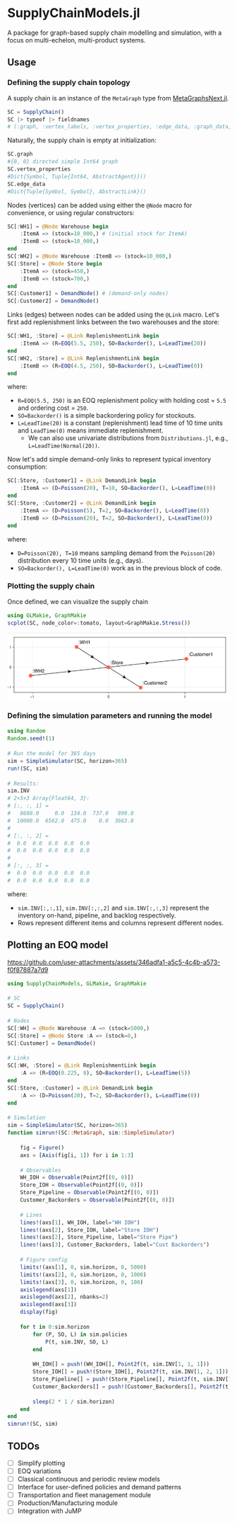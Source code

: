 # SupplyChainModels.jl

A package for graph-based supply chain modelling and simulation, with a focus on multi-echelon, multi-product systems.

## Usage

### Defining the supply chain topology

A supply chain is an instance of the `MetaGraph` type from [MetaGraphsNext.jl](https://juliagraphs.org/MetaGraphsNext.jl/stable/api/#MetaGraphsNext.MetaGraph).
```julia
SC = SupplyChain()
SC |> typeof |> fieldnames
# (:graph, :vertex_labels, :vertex_properties, :edge_data, :graph_data, :weight_function, :default_weight)
```

Naturally, the supply chain is empty at initialization:
```julia
SC.graph
#{0, 0} directed simple Int64 graph
SC.vertex_properties
#Dict{Symbol, Tuple{Int64, AbstractAgent}}()
SC.edge_data
#Dict{Tuple{Symbol, Symbol}, AbstractLink}()
```

Nodes (vertices) can be added using either the `@Node` macro for convenience, or using regular constructors:
```julia
SC[:WH1] = @Node Warehouse begin
    :ItemA => (stock=10_000,) # (initial stock for ItemA)
    :ItemB => (stock=10_000,)
end
SC[:WH2] = @Node Warehouse :ItemB => (stock=10_000,)
SC[:Store] = @Node Store begin
    :ItemA => (stock=450,)
    :ItemB => (stock=700,)
end
SC[:Customer1] = DemandNode() # (demand-only nodes)
SC[:Customer2] = DemandNode()
```

Links (edges) between nodes can be added using the `@Link` macro. Let's first add replenishment links between the two warehouses and the store:
```julia
SC[:WH1, :Store] = @Link ReplenishmentLink begin
    :ItemA => (R=EOQ(5.5, 250), SO=Backorder(), L=LeadTime(20))
end
SC[:WH2, :Store] = @Link ReplenishmentLink begin
    :ItemB => (R=EOQ(4.5, 250), SO=Backorder(), L=LeadTime(0))
end
```
where:
- `R=EOQ(5.5, 250)` is an EOQ replenishment policy with holding cost = `5.5` and ordering cost = `250`.
- `SO=Backorder()` is a simple backordering policy for stockouts.
- `L=LeadTime(20)` is a constant (replenishment) lead time of 10 time units and `LeadTime(0)` means immediate replenishment.
  - We can also use univariate distributions from `Distributions.jl`, e.g., `L=LeadTime(Normal(20))`.

Now let's add simple demand-only links to represent typical inventory consumption:
```julia
SC[:Store, :Customer1] = @Link DemandLink begin
    :ItemA => (D=Poisson(20), T=10, SO=Backorder(), L=LeadTime(0))
end
SC[:Store, :Customer2] = @Link DemandLink begin
    :ItemA => (D=Poisson(5), T=2, SO=Backorder(), L=LeadTime(0))
    :ItemB => (D=Poisson(20), T=2, SO=Backorder(), L=LeadTime(0))
end
```
where:
- `D=Poisson(20), T=10` means sampling demand from the `Poisson(20)` distribution every 10 time units (e.g., days).
- `SO=Backorder(), L=LeadTime(0)` work as in the previous block of code.

### Plotting the supply chain

Once defined, we can visualize the supply chain
```julia
using GLMakie, GraphMakie
scplot(SC, node_color=:tomato, layout=GraphMakie.Stress())
```

![SC Plot Example 1](docs/src/assets/sc1.png)

### Defining the simulation parameters and running the model

```julia
using Random
Random.seed!(1)

# Run the model for 365 days
sim = SimpleSimulator(SC, horizon=365)
run!(SC, sim)

# Results:
sim.INV
# 2×5×3 Array{Float64, 3}:
# [:, :, 1] =
#   8680.0     0.0  134.0  737.0   899.0
#  10000.0  6562.0  475.0    0.0  3663.0
# 
# [:, :, 2] =
#  0.0  0.0  0.0  0.0  0.0
#  0.0  0.0  0.0  0.0  0.0
# 
# [:, :, 3] =
#  0.0  0.0  0.0  0.0  0.0
#  0.0  0.0  0.0  0.0  0.0
```
where:
- `sim.INV[:,:,1]`, `sim.INV[:,:,2]` and `sim.INV[:,:,3]` represent the inventory on-hand, pipeline, and backlog respectively.
- Rows represent different items and columns represent different nodes.

## Plotting an EOQ model

https://github.com/user-attachments/assets/346adfa1-a5c5-4c4b-a573-f0f87887a7d9

```julia
using SupplyChainModels, GLMakie, GraphMakie

# SC
SC = SupplyChain()

# Nodes
SC[:WH] = @Node Warehouse :A => (stock=5000,)
SC[:Store] = @Node Store :A => (stock=0,)
SC[:Customer] = DemandNode()

# Links
SC[:WH, :Store] = @Link ReplenishmentLink begin
    :A => (R=EOQ(0.225, 8), SO=Backorder(), L=LeadTime(5))
end
SC[:Store, :Customer] = @Link DemandLink begin
    :A => (D=Poisson(20), T=2, SO=Backorder(), L=LeadTime(0))
end

# Simulation
sim = SimpleSimulator(SC, horizon=365)
function simrun!(SC::MetaGraph, sim::SimpleSimulator)

    fig = Figure()
    axs = [Axis(fig[i, 1]) for i in 1:3]

    # Observables
    WH_IOH = Observable(Point2f[(0, 0)])
    Store_IOH = Observable(Point2f[(0, 0)])
    Store_Pipeline = Observable(Point2f[(0, 0)])
    Customer_Backorders = Observable(Point2f[(0, 0)])

    # Lines
    lines!(axs[1], WH_IOH, label="WH IOH")
    lines!(axs[2], Store_IOH, label="Store IOH")
    lines!(axs[2], Store_Pipeline, label="Store Pipe")
    lines!(axs[3], Customer_Backorders, label="Cust Backorders")

    # Figure config
    limits!(axs[1], 0, sim.horizon, 0, 5000)
    limits!(axs[2], 0, sim.horizon, 0, 1000)
    limits!(axs[3], 0, sim.horizon, 0, 100)
    axislegend(axs[1])
    axislegend(axs[2], nbanks=2)
    axislegend(axs[3])
    display(fig)

    for t in 0:sim.horizon
        for (P, SO, L) in sim.policies
            P(t, sim.INV, SO, L)
        end

        WH_IOH[] = push!(WH_IOH[], Point2f(t, sim.INV[1, 1, 1]))
        Store_IOH[] = push!(Store_IOH[], Point2f(t, sim.INV[1, 2, 1]))
        Store_Pipeline[] = push!(Store_Pipeline[], Point2f(t, sim.INV[1, 2, 2]))
        Customer_Backorders[] = push!(Customer_Backorders[], Point2f(t, sim.INV[1, 3, 3]))

        sleep(2 * 1 / sim.horizon)
    end
end
simrun!(SC, sim)
```

## TODOs
- [ ] Simplify plotting
- [ ] EOQ variations
- [ ] Classical continuous and periodic review models
- [ ] Interface for user-defined policies and demand patterns
- [ ] Transportation and fleet management module
- [ ] Production/Manufacturing module
- [ ] Integration with JuMP
